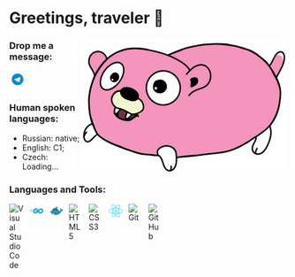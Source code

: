 # Greetings, traveler 👋 

<img align="right" src="./img/gopoke.png"/>

### Drop me a message: 
[<img src="./img/tg-icon.png" width="30px"/>][telegram]

### Human spoken languages:
- Russian: native;
- English: C1;
- Czech: Loading... 

### Languages and Tools:
<img align="left" alt="Visual Studio Code" width="26px" src="https://cdn.jsdelivr.net/gh/devicons/devicon/icons/vscode/vscode-original.svg" style="padding-right:10px;" />
<img align="left" alt="Golang" width="26px" src="https://github.com/devicons/devicon/blob/v2.15.1/icons/go/go-original-wordmark.svg" style="padding-right:10px;" />
<img align="left" alt="Golang" width="26px" src="https://github.com/devicons/devicon/blob/v2.15.1/icons/docker/docker-original.svg" style="padding-right:10px;" />
<img align="left" alt="HTML5" width="26px" src="https://cdn.jsdelivr.net/gh/devicons/devicon/icons/html5/html5-original.svg" style="padding-right:10px;" />
<img align="left" alt="CSS3" width="26px" src="https://cdn.jsdelivr.net/gh/devicons/devicon/icons/css3/css3-original.svg" style="padding-right:10px;" />
<img align="left" alt="React" width="26px" src="https://github.com/devicons/devicon/blob/v2.15.1/icons/react/react-original.svg" style="padding-right:10px;" />
<img align="left" alt="Git" width="26px" src="https://cdn.jsdelivr.net/gh/devicons/devicon/icons/git/git-original.svg" style="padding-right:10px;" />
<img align="left" alt="GitHub" width="26px" src="https://user-images.githubusercontent.com/3369400/139447912-e0f43f33-6d9f-45f8-be46-2df5bbc91289.png" style="padding-right:10px;" />


<br />

[telegram]: https://t.me/shariplov
